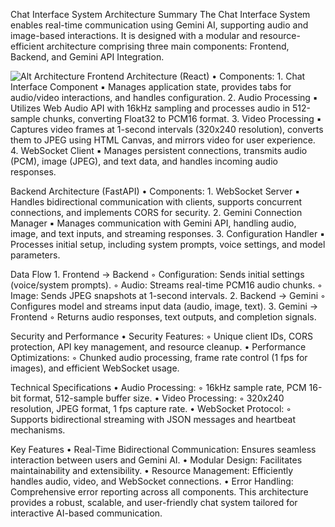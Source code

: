 Chat Interface System Architecture Summary
The Chat Interface System enables real-time communication using Gemini AI, supporting audio and image-based interactions. It is designed with a modular and resource-efficient architecture comprising three main components: Frontend, Backend, and Gemini API Integration.

![Alt Architecture](images/image-(1).png)
Frontend Architecture (React)
    • Components: 
        1. Chat Interface Component 
            ▪ Manages application state, provides tabs for audio/video interactions, and handles configuration. 
        2. Audio Processing 
            ▪ Utilizes Web Audio API with 16kHz sampling and processes audio in 512-sample chunks, converting Float32 to PCM16 format. 
        3. Video Processing 
            ▪ Captures video frames at 1-second intervals (320x240 resolution), converts them to JPEG using HTML Canvas, and mirrors video for user experience. 
        4. WebSocket Client 
            ▪ Manages persistent connections, transmits audio (PCM), image (JPEG), and text data, and handles incoming audio responses. 

Backend Architecture (FastAPI)
    • Components: 
        1. WebSocket Server 
            ▪ Handles bidirectional communication with clients, supports concurrent connections, and implements CORS for security. 
        2. Gemini Connection Manager 
            ▪ Manages communication with Gemini API, handling audio, image, and text inputs, and streaming responses. 
        3. Configuration Handler 
            ▪ Processes initial setup, including system prompts, voice settings, and model parameters. 

Data Flow
    1. Frontend → Backend 
        ◦ Configuration: Sends initial settings (voice/system prompts). 
        ◦ Audio: Streams real-time PCM16 audio chunks. 
        ◦ Image: Sends JPEG snapshots at 1-second intervals. 
    2. Backend → Gemini 
        ◦ Configures model and streams input data (audio, image, text). 
    3. Gemini → Frontend 
        ◦ Returns audio responses, text outputs, and completion signals. 

Security and Performance
    • Security Features: 
        ◦ Unique client IDs, CORS protection, API key management, and resource cleanup. 
    • Performance Optimizations: 
        ◦ Chunked audio processing, frame rate control (1 fps for images), and efficient WebSocket usage. 

Technical Specifications
    • Audio Processing: 
        ◦ 16kHz sample rate, PCM 16-bit format, 512-sample buffer size. 
    • Video Processing: 
        ◦ 320x240 resolution, JPEG format, 1 fps capture rate. 
    • WebSocket Protocol: 
        ◦ Supports bidirectional streaming with JSON messages and heartbeat mechanisms. 

Key Features
    • Real-Time Bidirectional Communication: Ensures seamless interaction between users and Gemini AI. 
    • Modular Design: Facilitates maintainability and extensibility. 
    • Resource Management: Efficiently handles audio, video, and WebSocket connections. 
    • Error Handling: Comprehensive error reporting across all components. 
This architecture provides a robust, scalable, and user-friendly chat system tailored for interactive AI-based communication.
